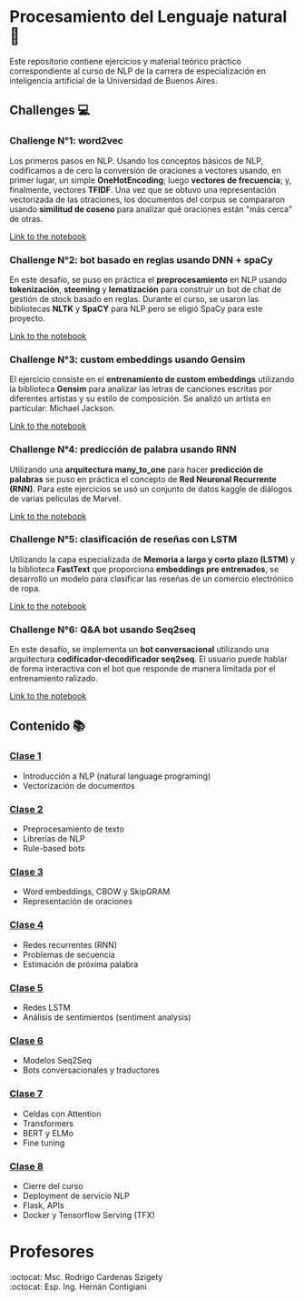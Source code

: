 # Procesamiento del Lenguaje natural :speech_balloon:
Este repositorio contiene ejercicios y material teórico práctico correspondiente al curso de NLP de la carrera de especialización en inteligencia artificial de la Universidad de Buenos Aires.

## Challenges :computer:
### Challenge N°1: word2vec

Los primeros pasos en NLP. Usando los conceptos básicos de NLP, codificamos a de cero la conversión de oraciones a vectores usando, en primer lugar, un simple **OneHotEncoding**; luego **vectores de frecuencia**; y, finalmente, vectores **TFIDF**. Una vez que se obtuvo una representación vectorizada de las otraciones, los documentos del corpus se compararon usando **similitud de coseno** para analizar qué oraciones están "más cerca" de otras.

[Link to the notebook](https://github.com/AriSalassa/procesamiento_lenguaje_natural/blob/main/clase_1/ejercicios/1a%20-%20word2vec.ipynb)

### Challenge N°2: bot basado en reglas usando DNN + spaCy

En este desafío, se puso en práctica el **preprocesamiento** en NLP usando **tokenización**, **steeming** y **lematización** para construir un bot de chat de gestión de stock basado en reglas. Durante el curso, se usaron las bibliotecas **NLTK** y **SpaCY** para NLP pero se eligió SpaCy para este proyecto.

[Link to the notebook](https://github.com/AriSalassa/procesamiento_lenguaje_natural/blob/main/clase_2/ejercicios/ejercicio_clase_2.ipynb)

### Challenge N°3: custom embeddings usando Gensim

El ejercicio consiste en el **entrenamiento de custom embeddings** utilizando la biblioteca **Gensim** para analizar las letras de canciones escritas por diferentes artistas y su estilo de composición. Se analizó un artista en particular: Michael Jackson.

[Link to the notebook](https://github.com/AriSalassa/procesamiento_lenguaje_natural/blob/main/clase_3/ejercicios/ejercicio_clase_3_colab.ipynb)

### Challenge N°4: predicción de palabra usando RNN

Utilizando una **arquitectura many_to_one** para hacer **predicción de palabras** se puso en práctica el concepto de **Red Neuronal Recurrente (RNN)**. Para este ejercicios se usó un conjunto de datos kaggle de diálogos de varias películas de Marvel.

[Link to the notebook](https://github.com/AriSalassa/procesamiento_lenguaje_natural/blob/main/clase_4/ejercicios/ejercicio_clase_4.ipynb)

### Challenge N°5: clasificación de reseñas con LSTM

Utilizando la capa especializada de **Memoria a largo y corto plazo (LSTM)** y la biblioteca **FastText** que proporciona **embeddings pre entrenados**, se desarrolló un modelo para clasificar las reseñas de un comercio electrónico de ropa.

[Link to the notebook](https://github.com/AriSalassa/procesamiento_lenguaje_natural/blob/main/clase_5/ejercicios/5%20-%20clothing_ecommerce_reviews.ipynb)

### Challenge N°6: Q&A bot usando Seq2seq
En este desafío, se implementa un **bot conversacional** utilizando una arquitectura **codificador-decodificador seq2seq**. El usuario puede hablar de forma interactiva con el bot que responde de manera limitada por el entrenamiento ralizado. 

[Link to the notebook](https://github.com/AriSalassa/procesamiento_lenguaje_natural/blob/main/clase_6/ejercicios/6%20-%20bot_qa.ipynb)

## Contenido :books:

### [Clase 1](clase_1/README.md) 
* Introducción a NLP (natural language programing)
* Vectorización de documentos

### [Clase 2](clase_2/README.md)
* Preprocesamiento de texto
* Librerías de NLP
* Rule-based bots

### [Clase 3](clase_3/README.md)
* Word embeddings, CBOW y SkipGRAM
* Representación de oraciones

### [Clase 4](clase_4/README.md)
* Redes recurrentes (RNN)
* Problemas de secuencia
* Estimación de próxima palabra

### [Clase 5](clase_5/README.md)
* Redes LSTM
* Análisis de sentimientos (sentiment analysis)
    
### [Clase 6](clase_6/README.md)
* Modelos Seq2Seq
* Bots conversacionales y traductores

### [Clase 7](clase_7/README.md)
* Celdas con Attention
* Transformers
* BERT y ELMo
* Fine tuning

### [Clase 8](clase_8/README.md)
* Cierre del curso
* Deployment de servicio NLP
* Flask, APIs
* Docker y Tensorflow Serving (TFX)

# Profesores
:octocat: Msc. Rodrigo Cardenas Szigety\
:octocat: Esp. Ing. Hernán Contigiani